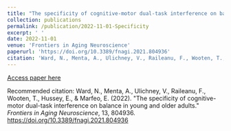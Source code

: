 ```yaml
---
title: "The specificity of cognitive-motor dual-task interference on balance in young and older adults."
collection: publications
permalink: /publication/2022-11-01-Specificity
excerpt: ' '
date: 2022-11-01
venue: 'Frontiers in Aging Neuroscience'
paperurl: 'https://doi.org/10.3389/fnagi.2021.804936'
citation: 'Ward, N., Menta, A., Ulichney, V., Raileanu, F., Wooten, T., Hussey, E., & Marfeo, E. (2022). &quot;The specificity of cognitive-motor dual-task interference on balance in young and older adults.&quot; <i>Frontiers in Aging Neuroscience</i>,  13, 804936. https://doi.org/10.3389/fnagi.2021.804936'
---
```


[Access paper here](https://doi.org/10.3389/fnagi.2021.804936)

Recommended citation: Ward, N., Menta, A., Ulichney, V., Raileanu, F., Wooten, T., Hussey, E., & Marfeo, E. (2022). &quot;The specificity of cognitive-motor dual-task interference on balance in young and older adults.&quot; <i>Frontiers in Aging Neuroscience</i>,  13, 804936. https://doi.org/10.3389/fnagi.2021.804936
